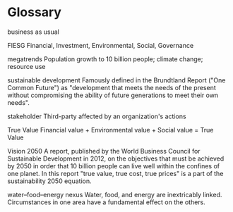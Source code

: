# Glossary

business as usual



FIESG
Financial, Investment, Environmental, Social, Governance


megatrends
Population growth to 10 billion people; climate change; resource use


sustainable development
Famously defined in the Brundtland Report ("One Common Future") as "development that meets the needs of the present without compromising the ability of future generations to meet their own needs".

stakeholder
Third-party affected by an organization's actions



True Value
Financial value + Environmental value + Social value = True Value


Vision 2050
A report, published by the World Business Council for Sustainable Development in 2012, on the objectives that must be achieved by 2050 in order that 10 billion people can live well within the confines of one planet. In this report "true value, true cost, true prices" is a part of the sustainability 2050 equation.


water–food–energy nexus
Water, food, and energy are inextricably linked. Circumstances in one area have a fundamental effect on the others.


